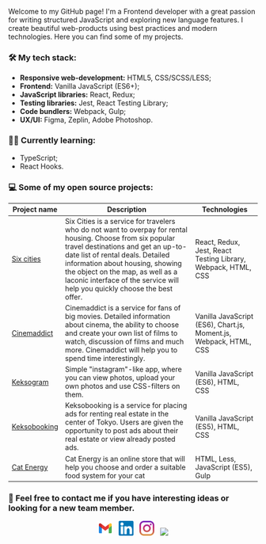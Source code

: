 Welcome to my GitHub page! I'm a Frontend developer with a great passion for writing structured JavaScript and exploring new language features.
I create beautiful web-products using best practices and modern technologies.
Here you can find some of my projects. 

### :hammer_and_wrench: My tech stack:

- **Responsive web-development:** HTML5, CSS/SCSS/LESS;
- **Frontend:** Vanilla JavaScript (ES6+);
- **JavaScript libraries:** React, Redux;
- **Testing libraries:** Jest, React Testing Library;
- **Code bundlers:** Webpack, Gulp;
- **UX/UI:** Figma, Zeplin, Adobe Photoshop.

### :woman_student: Currently learning:
- TypeScript;
- React Hooks.

### :computer: Some of my open source projects:

| Project name        | Description          | Technologies  |
| ------------- | ------------- | ----- |
| [Six cities](https://github.com/ElizabethSh/1061045-six-cities-6) | Six Cities is a service for travelers who do not want to overpay for rental housing. Choose from six popular travel destinations and get an up-to-date list of rental deals. Detailed information about housing, showing the object on the map, as well as a laconic interface of the service will help you quickly choose the best offer. | React, Redux, Jest, React Testing Library, Webpack, HTML, CSS |
| [Cinemaddict](https://github.com/ElizabethSh/1061045-cinemaddict-12) | Cinemaddict is a service for fans of big movies. Detailed information about cinema, the ability to choose and create your own list of films to watch, discussion of films and much more. Cinemaddict will help you to spend time interestingly. | Vanilla JavaScript (ES6), Chart.js, Moment.js, Webpack, HTML, CSS |
| [Keksogram](https://github.com/ElizabethSh/1061045-kekstagram-21) | Simple "instagram"-like app, where you can view photos, upload your own photos and use CSS-filters on them. | Vanilla JavaScript (ES6), HTML, CSS |
| [Keksobooking](https://github.com/ElizabethSh/1061045-keksobooking-19) | Keksobooking is a service for placing ads for renting real estate in the center of Tokyo. Users are given the opportunity to post ads about their real estate or view already posted ads.| Vanilla JavaScript (ES5),  HTML, CSS|
| [Cat Energy](https://github.com/ElizabethSh/1061045-cat-energy-18) | Cat Energy is an online store that will help you choose and order a suitable food system for your cat | HTML, Less, JavaScript (ES5), Gulp |

### :email: Feel free to contact me if you have interesting ideas or looking for a new team member. 

<p align="center">
<a href="mailto:liza.shoshkina@gmail.com"><img height="30" src="google_gmail.svg"></a>&nbsp;&nbsp;
<a href="https://www.linkedin.com/in/liza-shoshkina/"><img height="30" src="linkedin.svg"></a>&nbsp;&nbsp;
<a href="https://www.instagram.com/meowlizy/"><img height="30" src="instagram.svg"></a>&nbsp;&nbsp;
<a href="https://www.codewars.com/users/ElizabethSh/"><img height="30" src="https://www.codewars.com/users/ElizabethSh/badges/micro"></a>
</p>